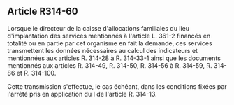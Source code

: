 ## Article R314-60


Lorsque le directeur de la caisse d'allocations familiales du lieu d'implantation des services mentionnés
à l'article L. 361-2 financés en totalité ou en partie par cet organisme en fait la demande, ces services
transmettent les données nécessaires au calcul des indicateurs et mentionnées aux articles R. 314-28 à R.
314-33-1 ainsi que les documents mentionnés aux articles R. 314-49, R. 314-50, R. 314-56 à R. 314-59, R.
314-86 et R. 314-100.

Cette transmission s'effectue, le cas échéant, dans les conditions fixées par l'arrêté pris en application du I de
l'article R. 314-13.

